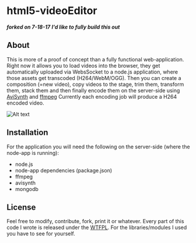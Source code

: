 html5-videoEditor
=================
***forked on 7-18-17***
***I'd like to fully build this out***



About
-----

This is more of a proof of concept than a fully functional web-application.
Right now it allows you to load videos into the browser, they get automatically uploaded via WebsSocket to a node.js application, where those assets get transcoded (H264/WebM/OGG).
Then you can  create a composition (=new video), copy videos to the stage, trim them, transform them, stack them and then finally encode them on the server-side using [AviSynth](http://www.avisynth.org) and [ffmpeg](http://www.ffmpeg.org)
Currently each encoding job will produce a H264 encoded video.

![Alt text](/screenshot.jpg "Screenshot")

Installation
------------

For the application you will need the following on the server-side (where the node-app is running):

* node.js
* node-app dependencies (package.json)
* ffmpeg
* avisynth
* mongodb


License
-------
Feel free to modify, contribute, fork, print it or whatever.
Every part of this code I wrote is released under the [WTFPL](http://www.wtfpl.net/).
For the libraries/modules I used you have to see for yourself.
